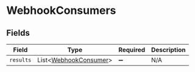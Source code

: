 # WebhookConsumers


## Fields

| Field                                                            | Type                                                             | Required                                                         | Description                                                      |
| ---------------------------------------------------------------- | ---------------------------------------------------------------- | ---------------------------------------------------------------- | ---------------------------------------------------------------- |
| `results`                                                        | List\<[WebhookConsumer](../../models/shared/WebhookConsumer.md)> | :heavy_minus_sign:                                               | N/A                                                              |